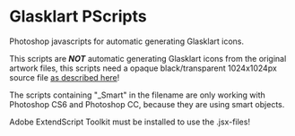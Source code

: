 # Glasklart PScripts
Photoshop javascripts for automatic generating Glasklart icons.

This scripts are ***NOT*** automatic generating Glasklart icons from the original artwork files, this scripts need a opaque black/transparent 1024x1024px source file [as described here](https://github.com/glasklart/hd/wiki/How-to-Contribute-an-Icon#icon-sources)!

The scripts containing "_Smart" in the filename are only working with Photoshop CS6 and Photoshop CC, because they are using smart objects.

Adobe ExtendScript Toolkit must be installed to use the .jsx-files!
